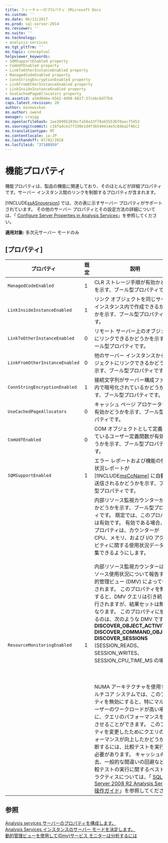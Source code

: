 ```yaml
---
title: フィーチャーのプロパティ |Microsoft Docs
ms.custom: ''
ms.date: 06/13/2017
ms.prod: sql-server-2014
ms.reviewer: ''
ms.suite: ''
ms.technology:
- analysis-services
ms.tgt_pltfrm: ''
ms.topic: conceptual
helpviewer_keywords:
- SQMSupportEnabled property
- ComUdfEnabled property
- LinkToOtherInstanceEnabled property
- ManagedCodeEnabled property
- ConnStringEncryptionEnabled property
- LinkFromOtherInstanceEnabled property
- LinkInsideInstanceEnabled property
- UseCachedPageAllocators property
ms.assetid: a34d046a-6562-4d98-b827-37cebc6d77b4
caps.latest.revision: 20
author: minewiskan
ms.author: owend
manager: craigg
ms.openlocfilehash: 2ae26995283bcfa50a33f78ab55536f8aac75453
ms.sourcegitcommit: c18fadce27f330e1d4f36549414e5c84ba2f46c2
ms.translationtype: MT
ms.contentlocale: ja-JP
ms.lasthandoff: 07/02/2018
ms.locfileid: "37188959"
---
```

# <a name="feature-properties"></a>機能プロパティ
  機能プロパティは、製品の機能に関連しており、そのほとんどが詳細プロパティです。サーバー インスタンス間のリンクを制御するプロパティが含まれます。  
  
 [!INCLUDE[ssASnoversion](../../includes/ssasnoversion-md.md)] では、次の表に示すサーバー プロパティがサポートされています。 その他のサーバー プロパティとその設定方法の詳細については、「 [Configure Server Properties in Analysis Services](server-properties-in-analysis-services.md)」を参照してください。  
  
 **適用対象:** 多次元サーバー モードのみ  
  
## <a name="properties"></a>[プロパティ]  
  
|プロパティ|既定|説明|  
|--------------|-------------|-----------------|  
|`ManagedCodeEnabled`|1|CLR ストレージ手順が有効かどうかを示す、ブール型プロパティです。|  
|`LinkInsideInstanceEnabled`|1|リンク オブジェクトを同じサーバー インスタンス内で作成できるかどうかを示す、ブール型プロパティです。|  
|`LinkToOtherInstanceEnabled`|0|リモート サーバー上のオブジェクトにリンクできるかどうかを示す、ブール型プロパティです。|  
|`LinkFromOtherInstanceEnabled`|0|他のサーバー インスタンスからオブジェクトにリンクできるかどうかを示す、ブール型プロパティです。|  
|`ConnStringEncryptionEnabled`|1|接続文字列がサーバー構成ファイル内で暗号化されているかどうかを示す、ブール型プロパティです。|  
|`UseCachedPageAllocators`|0|キャッシュ ページ アロケーターが有効かどうかを示す、ブール型プロパティです。|  
|`ComUdfEnabled`|0|COM オブジェクトとして定義されているユーザー定義関数が有効かどうかを示す、ブール型プロパティです。|  
|`SQMSupportEnabled`|1|エラー レポートおよび機能の使用状況レポートが [!INCLUDE[msCoName](../../includes/msconame-md.md)] に自動的に送信されるかどうかを示す、ブール型プロパティです。|  
|`ResourceMonitoringEnabled`|1|内部リソース監視カウンターが有効かどうかを示す、ブール型プロパティです。 既定では、このプロパティは有効です。 有効である場合、このプロパティは、カウンターが CPU、メモリ、および I/O アクティビティに関する使用状況データを収集できるようにします。<br /><br /> 内部リソース監視カウンターは、リソース使用状況について報告する動的管理ビュー (DMV) によって使用されます。 このプロパティを無効にすると、DMV クエリは引き続き実行されますが、結果セットは無効になります。 このプロパティに依存するのは、次のような DMV です。<br />**DISCOVER_OBJECT_ACTIVITY**<br />**DISCOVER_COMMAND_OBJECTS**<br />**DISCOVER_SESSIONS** (SESSION_READS、SESSION_WRITES、SESSION_CPU_TIME_MS の場合)<br /><br /> <br /><br /> NUMA アーキテクチャを使用するマルチコア システムでは、このプロパティを無効にすると、特にマルチユーザーのワークロードが高い場合に、クエリのパフォーマンスを向上させることができます。 このプロパティを変更したためにクエリのパフォーマンスが向上したかどうかを判断するには、比較テストを実行する必要があります。 キャッシュの消去、一般的な間違いの回避など、比較テストの実行に関するベスト プラクティスについては、「 [SQL Server 2008 R2 Analysis Services 操作ガイド](http://go.microsoft.com/fwlink/?LinkID=225539)」を参照してください。|  
  
## <a name="see-also"></a>参照  
 [Analysis services サーバーのプロパティを構成します。](server-properties-in-analysis-services.md)   
 [Analysis Services インスタンスのサーバー モードを決定します。](../instances/determine-the-server-mode-of-an-analysis-services-instance.md)   
 [動的管理ビューを使用して&#40;Dmv&#41;サービス モニターは分析するには](../instances/use-dynamic-management-views-dmvs-to-monitor-analysis-services.md)  
  
  
